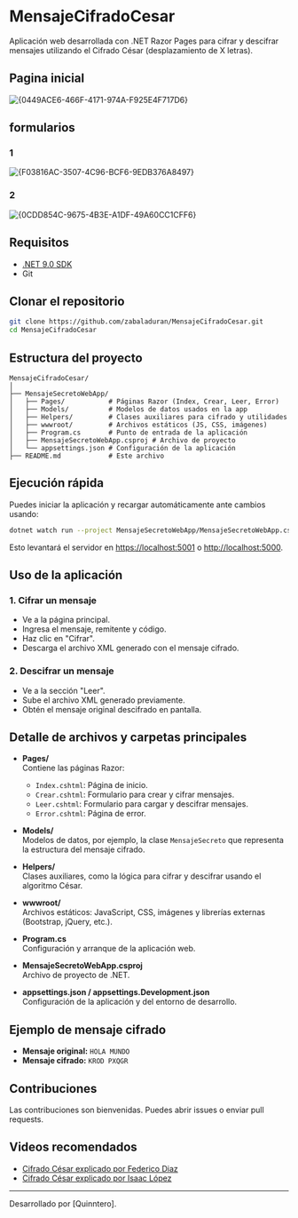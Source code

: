 # MensajeCifradoCesar

Aplicación web desarrollada con .NET Razor Pages para cifrar y descifrar mensajes utilizando el Cifrado César (desplazamiento de X letras).

## Pagina inicial
![{0449ACE6-466F-4171-974A-F925E4F717D6}](https://github.com/user-attachments/assets/d7c59dbe-f4b5-4811-84e6-25cdfaa91341)

## formularios
### 1 
![{F03816AC-3507-4C96-BCF6-9EDB376A8497}](https://github.com/user-attachments/assets/be1568cf-7bfb-4dd1-a2ee-e84315c09367)
### 2 
![{0CDD854C-9675-4B3E-A1DF-49A60CC1CFF6}](https://github.com/user-attachments/assets/1efd4b92-0578-4b2a-a027-32c84ab68653)




## Requisitos

- [.NET 9.0 SDK](https://dotnet.microsoft.com/download/dotnet/9.0)
- Git

## Clonar el repositorio

```sh
git clone https://github.com/zabaladuran/MensajeCifradoCesar.git
cd MensajeCifradoCesar
```

## Estructura del proyecto

```
MensajeCifradoCesar/
│
├── MensajeSecretoWebApp/
│   ├── Pages/           # Páginas Razor (Index, Crear, Leer, Error)
│   ├── Models/          # Modelos de datos usados en la app
│   ├── Helpers/         # Clases auxiliares para cifrado y utilidades
│   ├── wwwroot/         # Archivos estáticos (JS, CSS, imágenes)
│   ├── Program.cs       # Punto de entrada de la aplicación
│   ├── MensajeSecretoWebApp.csproj # Archivo de proyecto
│   └── appsettings.json # Configuración de la aplicación
├── README.md            # Este archivo
```

## Ejecución rápida

Puedes iniciar la aplicación y recargar automáticamente ante cambios usando:

```sh
dotnet watch run --project MensajeSecretoWebApp/MensajeSecretoWebApp.csproj
```

Esto levantará el servidor en [https://localhost:5001](https://localhost:5001) o [http://localhost:5000](http://localhost:5000).

## Uso de la aplicación

### 1. Cifrar un mensaje

- Ve a la página principal.
- Ingresa el mensaje, remitente y código.
- Haz clic en "Cifrar".
- Descarga el archivo XML generado con el mensaje cifrado.

### 2. Descifrar un mensaje

- Ve a la sección "Leer".
- Sube el archivo XML generado previamente.
- Obtén el mensaje original descifrado en pantalla.

## Detalle de archivos y carpetas principales

- **Pages/**  
  Contiene las páginas Razor:
  - `Index.cshtml`: Página de inicio.
  - `Crear.cshtml`: Formulario para crear y cifrar mensajes.
  - `Leer.cshtml`: Formulario para cargar y descifrar mensajes.
  - `Error.cshtml`: Página de error.

- **Models/**  
  Modelos de datos, por ejemplo, la clase `MensajeSecreto` que representa la estructura del mensaje cifrado.

- **Helpers/**  
  Clases auxiliares, como la lógica para cifrar y descifrar usando el algoritmo César.

- **wwwroot/**  
  Archivos estáticos: JavaScript, CSS, imágenes y librerías externas (Bootstrap, jQuery, etc.).

- **Program.cs**  
  Configuración y arranque de la aplicación web.

- **MensajeSecretoWebApp.csproj**  
  Archivo de proyecto de .NET.

- **appsettings.json / appsettings.Development.json**  
  Configuración de la aplicación y del entorno de desarrollo.

## Ejemplo de mensaje cifrado

- **Mensaje original:** `HOLA MUNDO`
- **Mensaje cifrado:** `KROD PXQGR`

## Contribuciones

Las contribuciones son bienvenidas. Puedes abrir issues o enviar pull requests.

## Videos recomendados

- [Cifrado César explicado por Federico Diaz](https://www.youtube.com/watch?v=DT3bsFpuikY&ab_channel=FedericoDiaz)
- [Cifrado César explicado por Isaac López](https://www.youtube.com/watch?v=o6jrfkGqMGQ&ab_channel=IsaacL%C3%B3pez)
---

Desarrollado por [Quinntero].
